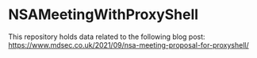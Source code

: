 # NSAMeetingWithProxyShell

This repository holds data related to the following blog post:
https://www.mdsec.co.uk/2021/09/nsa-meeting-proposal-for-proxyshell/

